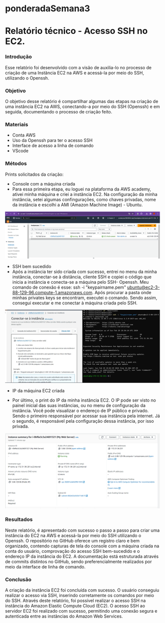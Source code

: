 # ponderadaSemana3
# Relatório técnico - Acesso SSH no EC2.

### Introdução
Esse relatório foi desenvolvido com a visão de auxilia-lo no processo de criação de uma Instãncia EC2 na AWS e acessá-la por meio do SSH, utilizando o Openssh.

### Objetivo
O objetivo desse relatório é compartilhar algumas das etapas na criação de uma instância EC2 na AWS, conectando-a por meio do SSH (Openssh) e em seguida, documentando o processo de criação feito.

### Materiais
- Conta AWS
- Uso da Openssh para ter o acesso SSH
- Interface de acesso a linha de comando
- VScode

### Métodos
Prints solicitados da criação:
- Console com a máquina criada
- Para essa primeira etapa, eu loguei na plataforma da AWS academy, ativei minha máquina e criei a instância EC2. Na configuração da minha instância, setei algumas confingurações, como chaves privadas, nome da instância e escolhi a AMI (Amazon Machine Image) - Ubuntu.

![alt text](console.png)

- SSH bem sucedido
- Após a instância ter sido criada com sucesso, entrei no menu da minha instância, conectar-se à distância, cliente SSH e copiei o código que inicia a instância e conecta-se a máquina pelo SSH- Openssh. Meu comando de conexão é esse: ssh -i "keypairname.pem" ubuntu@ec2-3-88-129-96.compute-1.amazonaws.com. Após procurar a pasta onde minhas privates keys se encontram, executei o comando. Sendo assim, consegui executar e me conectar à máquina criada pelo SSH.

![alt text](ssh.jpg)

- IP da máquina EC2 criada

- Por último, o print do IP da minha instãncia EC2. O IP pode ser visto no painel inicial das suas instâncias, ou no menu de configuração da instância. Você pode visualizar o endereço de IP público e privado. Sendo o primeiro responsável por acessar sua instância pela internet. Já o segundo, é responsável pela configuração dessa instância, por isso privada.

![alt text](ip.png)

### Resultados
Neste relatório, é apresentado com sucesso o passo a passo para criar uma instância do EC2 na AWS e acessá-la por meio do SSH utilizando o Openssh. O repositório no GitHub oferece um registro claro e bem organizado, contendo capturas de tela do console com a máquina criada na conta do usuário, comprovação do acesso SSH bem-sucedido e o endereço IP da instância do EC2. A documentação está estruturada através de commits distintos no GitHub, sendo preferencialmente realizados por meio da interface de linha de comando.

### Conclusão
A criação da instância EC2 foi concluída com sucesso. O usuário conseguiu realizar o acesso via SSH, inserindo corretamente os comandos por meio do SSH. Através deste relatório, foi possível realizar o acesso SSH na instância do Amazon Elastic Compute Cloud (EC2). O acesso SSH ao servidor EC2 foi realizado com sucesso, permitindo uma conexão segura e autenticada entre as instâncias do Amazon Web Services.